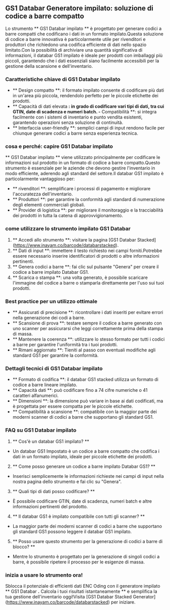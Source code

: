 ## GS1 Databar Generatore impilato: soluzione di codice a barre compatto

Lo strumento ** GS1 Databar impilato ** è progettato per generare codici a barre compatti che codificano i dati in un formato impilato.Questa soluzione di codice a barre innovativa è particolarmente utile per rivenditori e produttori che richiedono una codifica efficiente di dati nello spazio limitato.Con la possibilità di archiviare una quantità significativa di informazioni, il databar GS1 impilato è ideale per prodotti con imballaggi più piccoli, garantendo che i dati essenziali siano facilmente accessibili per la gestione della scansione e dell'inventario.

### Caratteristiche chiave di GS1 Databar impilato

- ** Design compatto **: il formato impilato consente di codificare più dati in un'area più piccola, rendendolo perfetto per le piccole etichette dei prodotti.
- ** Capacità di dati elevata **: in grado di codificare vari tipi di dati, tra cui GTIN, date di scadenza e numeri batch.
-** Compatibilità **: si integra facilmente con i sistemi di inventario e punto vendita esistenti, garantendo operazioni senza soluzione di continuità.
- ** Interfaccia user-friendly **: semplici campi di input rendono facile per chiunque generare codici a barre senza esperienza tecnica.

### cosa e perché: capire GS1 Databar impilato

** GS1 Databar impilato ** viene utilizzato principalmente per codificare le informazioni sul prodotto in un formato di codice a barre compatto.Questo strumento è essenziale per le aziende che devono gestire l'inventario in modo efficiente, aderendo agli standard del settore.Il databar GS1 impilato è particolarmente vantaggioso per:

- ** rivenditori **: semplificare i processi di pagamento e migliorare l'accuratezza dell'inventario.
- ** Produttori **: per garantire la conformità agli standard di numerazione degli elementi commerciali globali.
- ** Provider di logistica **: per migliorare il monitoraggio e la tracciabilità dei prodotti in tutta la catena di approvvigionamento.

### come utilizzare lo strumento impilato GS1 Databar

1. ** Accedi allo strumento **: visitare la pagina [GS1 Databar Stacked] (https://www.inayam.co/barcode/databarstacked).
2. ** Dati di input **: immettere il testo richiesto nei campi forniti.Potrebbe essere necessario inserire identificatori di prodotti o altre informazioni pertinenti.
3. ** Genera codici a barre **: fai clic sul pulsante "Genera" per creare il codice a barre impilato Databar GS1.
4. ** Scarica o stampa **: una volta generato, è possibile scaricare l'immagine del codice a barre o stamparla direttamente per l'uso sui tuoi prodotti.

### Best practice per un utilizzo ottimale

- ** Assicurati di precisione **: ricontrollare i dati inseriti per evitare errori nella generazione dei codi a barre.
- ** Scansione di prova **: testare sempre il codice a barre generato con uno scanner per assicurarsi che leggi correttamente prima della stampa di massa.
- ** Mantenere la coerenza **: utilizzare lo stesso formato per tutti i codici a barre per garantire l'uniformità tra i tuoi prodotti.
- ** Rimani aggiornato **: Tieniti al passo con eventuali modifiche agli standard GS1 per garantire la conformità.

### Dettagli tecnici di GS1 Databar impilato

- ** Formato di codifica **: il databar GS1 stacked utilizza un formato di codice a barre lineare impilato.
- ** Capacità dati **: può codificare fino a 74 cifre numeriche o 41 caratteri alfanumerici.
- ** Dimensioni **: la dimensione può variare in base ai dati codificati, ma è progettata per essere compatta per le piccole etichette.
- ** Compatibilità a scansione **: compatibile con la maggior parte dei moderni scanner di codici a barre che supportano gli standard GS1.

### FAQ su GS1 Databar impilato

1. ** Cos'è un databar GS1 impilato? **
- Un databar GS1 Impostato è un codice a barre compatto che codifica i dati in un formato impilato, ideale per piccole etichette dei prodotti.

2. ** Come posso generare un codice a barre impilato Databar GS1? **
- Inserisci semplicemente le informazioni richieste nei campi di input nella nostra pagina dello strumento e fai clic su "Genera".

3. ** Quali tipi di dati posso codificare? **
- È possibile codificare GTIN, date di scadenza, numeri batch e altre informazioni pertinenti del prodotto.

4. ** Il databar GS1 è impilato compatibile con tutti gli scanner? **
- La maggior parte dei moderni scanner di codici a barre che supportano gli standard GS1 possono leggere il databar GS1 impilato.

5. ** Posso usare questo strumento per la generazione di codici a barre di blocco? **
- Mentre lo strumento è progettato per la generazione di singoli codici a barre, è possibile ripetere il processo per le esigenze di massa.

### inizia a usare lo strumento ora!

Sblocca il potenziale di efficienti dati ENC Oding con il generatore impilato ** GS1 Databar **.** Calcola i tuoi risultati istantaneamente ** e semplifica la tua gestione dell'inventario oggi!Visita [GS1 Databar Stacked Generator] (https://www.inayam.co/barcode/databarstacked) per iniziare.